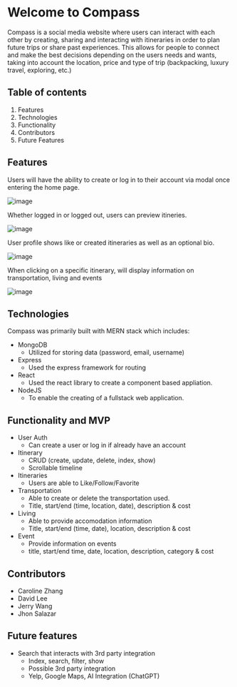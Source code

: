 # Welcome to Compass

Compass is a social media website where users can interact with each other by creating, sharing and interacting with itineraries in order to plan future trips or share past experiences. This allows for people to connect  and make the best decisions depending on the users needs and wants, taking into account the location, price and type of trip (backpacking, luxury travel, exploring, etc.)


## Table of contents

1. Features
2. Technologies
3. Functionality
4. Contributors
5. Future Features


## Features
Users will have the ability to create or log in to their account via modal once entering the home page.

![image](https://github.com/d95lee/Compass/assets/112995904/c2b6167d-2859-43b7-b9fa-b53f72c0aab4)


Whether logged in or logged out, users can preview itineries.

![image](https://github.com/d95lee/Compass/assets/112995904/0a22bae6-8bb3-4d12-b458-ac34c5b4561f)

User profile shows like or created itineraries as well as an optional bio.

![image](https://github.com/d95lee/Compass/assets/112995904/cbdfe684-2dca-41e5-950a-ca0d27ffa9e5)

When clicking on a specific itinerary, will display information on transportation, living and events

![image](https://github.com/d95lee/Compass/assets/112995904/7cb43403-a77f-4e8e-8608-3f371a2bbe1f)




## Technologies

Compass was primarily built with MERN stack which includes:
- MongoDB
  - Utilized for storing data (password, email, username)
- Express
  - Used the express framework for routing
- React
  - Used the react library to create a component based appliation.
- NodeJS
  - To enable the creating of a fullstack web application.




## Functionality and MVP
- User Auth
  - Can create a user or log in if already have an account
- Itinerary
  - CRUD (create, update, delete, index, show) 
  - Scrollable timeline
- Itineraries
  - Users are able to Like/Follow/Favorite
- Transportation
  - Able to create or delete the transportation used.
  - Title, start/end (time, location, date), description & cost
- Living
  - Able to provide accomodation information
  - Title, start/end (time, date), location, description & cost
- Event
  - Provide information on events
  - title, start/end time, date, location, description, category & cost





## Contributors
- Caroline Zhang
- David Lee
- Jerry Wang
- Jhon Salazar

## Future features
- Search that interacts with 3rd party integration
  - Index, search, filter, show
  - Possible 3rd party integration
  - Yelp, Google Maps, AI Integration (ChatGPT)


